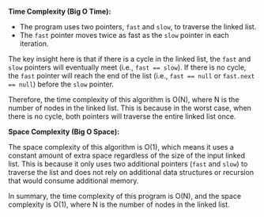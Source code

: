 **Time Complexity (Big O Time):**

- The program uses two pointers, `fast` and `slow`, to traverse the linked list.
- The `fast` pointer moves twice as fast as the `slow` pointer in each iteration.

The key insight here is that if there is a cycle in the linked list, the `fast` and `slow` pointers will eventually meet (i.e., `fast == slow`). If there is no cycle, the `fast` pointer will reach the end of the list (i.e., `fast == null` or `fast.next == null`) before the `slow` pointer.

Therefore, the time complexity of this algorithm is O(N), where N is the number of nodes in the linked list. This is because in the worst case, when there is no cycle, both pointers will traverse the entire linked list once.

**Space Complexity (Big O Space):**

The space complexity of this algorithm is O(1), which means it uses a constant amount of extra space regardless of the size of the input linked list. This is because it only uses two additional pointers (`fast` and `slow`) to traverse the list and does not rely on additional data structures or recursion that would consume additional memory.

In summary, the time complexity of this program is O(N), and the space complexity is O(1), where N is the number of nodes in the linked list.
